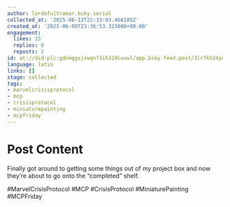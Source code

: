 ```yaml
---
author: lordofultramar.bsky.social
collected_at: '2025-06-13T22:33:03.466185Z'
created_at: '2025-06-09T23:36:53.323000+00:00'
engagement:
  likes: 15
  replies: 0
  reposts: 2
id: at://did:plc:gdcmggsjzwqnf3ih32dcuuwl/app.bsky.feed.post/3lr7kb24y4k23
language: latin
links: []
stage: collected
tags:
- marvelcrisisprotocol
- mcp
- crisisprotocol
- miniaturepainting
- mcpfriday
---
```


# Post Content

Finally got around to getting some things out of my project box and now they’re about to go onto the “completed” shelf. 

#MarvelCrisisProtocol #MCP #CrisisProtocol #MiniaturePainting #MCPFriday